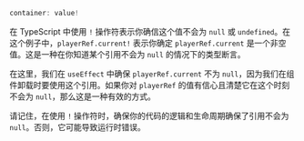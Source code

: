 ```ts
container: value!
```

在 TypeScript 中使用 `!` 操作符表示你确信这个值不会为 `null` 或 `undefined`。在这个例子中，`playerRef.current!` 表示你确定 `playerRef.current` 是一个非空值。这是一种在你知道某个引用不会为 `null` 的情况下的类型断言。

在这里，我们在 `useEffect` 中确保 `playerRef.current` 不为 `null`，因为我们在组件卸载时要使用这个引用。如果你对 `playerRef` 的值有信心且清楚它在这个时刻不会为 `null`，那么这是一种有效的方式。

请记住，在使用 `!` 操作符时，确保你的代码的逻辑和生命周期确保了引用不会为 `null`。否则，它可能导致运行时错误。